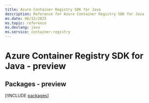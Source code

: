 ```yaml
---
title: Azure Container Registry SDK for Java
description: Reference for Azure Container Registry SDK for Java
ms.date: 06/12/2025
ms.topic: reference
ms.devlang: java
ms.service: container-registry
---
```

# Azure Container Registry SDK for Java - preview
## Packages - preview
[!INCLUDE [packages](container-registry-index.md)]